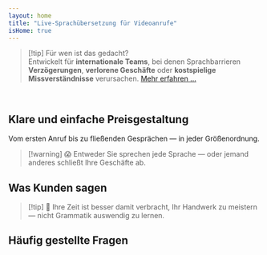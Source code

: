 ```yaml
---
layout: home
title: "Live-Sprachübersetzung für Videoanrufe"
isHome: true
---
```


<!-- title: "Videoanrufe mit simultaner Übersetzung" -->
<!-- text="Sprechen Sie Ihre Muttersprache. Hören Sie alle anderen — als würden sie diese auch sprechen." -->

<HeroSection
  title="Treffen Sie sich in **jeder** Sprache"
  text="Live-Sprachübersetzung in Videoanrufen — **keine** Verzögerungen, **keine** verlorenen Geschäfte, **keine** Sprachbarrieren.">

  <!-- <AuthButton text="Hören Sie den Unterschied" buttonClass="brand"/> -->
  <AuthButton text="Probieren Sie es in Ihrer Sprache" buttonClass="brand"/>
</HeroSection>

<span id="1"></span>
<FeatureBlock :card="{
  title: 'Übersetzung ≠ Verstehen. Hier ist, was als nächstes kommt.',
  details: 'Unabhängig von der Sprache wird **Ihre Stimme gehört — und verstanden** — als würden Sie dieselbe Sprache sprechen.',
    items: [
      '⚡︎ Natürlich, in [Echtzeit](./product/overview/how-it-works), und ohne Untertitel oder Verzögerung.',
      '✧ KI-gestützte Interpretation erfasst Tonfall, Absicht und branchenspezifische Terminologie.',
    ],
  link: './product/overview/what-is-intermind',
  src: {
    light: '/media-kit/animals-cartoon-3-2.png',
    dark: '/1d.png',
  },
  inversion: false
}" />

<span id="2"></span>
<FeatureBlock :card="{
    title: 'Der Verstand in Ihren Meetings',
    details: 'InterMind verwandelt jeden mehrsprachigen Anruf in klares, durchsuchbares Wissen.',
    items: [
      '🔍 **Fragen Sie alles** — KI findet Antworten **in all Ihren Meetings**.',
      '✧ Extrahiert automatisch Aufgaben, Verantwortliche und Fristen.',
      '✧ Fasst wichtige Punkte in jeder Sprache zusammen — sofort.',
    ],
    link: './product/overview/how-it-works#🧩-deep-memory-deep-understanding',
    src: {
      light: '/2l.png',
      dark: '/2d.png',
    },
    inversion: true
  }" />

<span id="3"></span>
<FeatureBlock :card="{
    title: 'Entwickelt für ernsthafte Meetings — nicht nur zum Reden',
    details: 'InterMind ist eine **professionelle Video-Meeting-Plattform**, kein leichtgewichtiges Add-on oder Plugin.',
    items: [
      '✧ 1080p-Auflösung, intelligente Geräuschunterdrückung, Terminplanung, Moderation, Bildschirmfreigabe, Aufzeichnung, Untertitelung, Teilnehmer-Chat und Kalenderintegration — alles eingebaut, sofort einsatzbereit.',
    ],
    link: './product/overview/video-meeting-platform',
    src: {
      light: '/3l.mp4',
      dark: '/3d.mp4',
    },
    inversion: false
  }" />

<span id="4"></span>
<FeatureBlock
  :card="{
    title: 'Datenschutz, wo es darauf ankommt',
    details:
      'InterMind ist für vertrauenskritische Gespräche entwickelt — wo Datenschutz und Kontrolle am wichtigsten sind.',
    items: [
      '⚡︎ [Datenschutzzonen](./product/overview/privacy-architecture) — EU, USA, Südostasien',
      '✧ **Null Datentraining**. Kein Zugriff durch Dritte.'
    ],
    link: './product/overview/privacy-architecture',
    src: {
      light: '/4l.png',
      dark: '/4d.png',
    },
    inversion: true
  }"
/>

> [!tip] Für wen ist das gedacht?  
> Entwickelt für **internationale Teams**, bei denen Sprachbarrieren **Verzögerungen**, **verlorene Geschäfte** oder **kostspielige Missverständnisse** verursachen. [Mehr erfahren ...](./product/overview/markets)

<br>

<span id="Pricing"></span>

## Klare und einfache Preisgestaltung

Vom ersten Anruf bis zu fließenden Gesprächen — in jeder Größenordnung.

<PricingPlans :plans="[
  {
    title: '**Basic** &nbsp 1 Benutzer',
    price: '**Kostenlos**',
    details: 'keine Kreditkarte erforderlich',
    items: [
      '**25** Meetings',
      '**100** Teilnehmer Video-Meetings [💬](#3)',
      '**30** GB gemeinsamer Speicher pro Benutzer',
      'Suche in allen Ihren Meetings [💬](#2)',
      'Simultandolmetschen [💬](#1)',
    ],
  },
  {
    title: '**Pro**  &nbsp 1-99 Benutzer',
    price: '**20 €** /Monat/Benutzer, jährlich abgerechnet',
    details: 'oder 25 € monatlich abgerechnet',
    items: [
      '**unbegrenzte** Meetings',
      '**150** Teilnehmer Video-Meetings [💬](#3)',
      '**2** TB gemeinsamer Speicher pro Benutzer',
      'Suche in allen Ihren Meetings [💬](#2)',
      'Simultandolmetschen [💬](#1)',
    ],
  },
  {
    title: '**Business** &nbsp 100+ Benutzer',
    price: '**Individuelle Preisgestaltung**',
    details: 'Entwickelt für Datenschutz',
    items: [
      '**unbegrenzte** Meetings',
      '**500** Teilnehmer Video-Meetings [💬](#3)',
      '**5** TB gemeinsamer Speicher pro Benutzer',
      'Suche in allen Ihren Meetings [💬](#2)',
      'Simultandolmetschen [💬](#1)',
      '**Privacy Zones** [💬](#4)',
    ],
  }
]">
<AuthButton text="Kostenlos testen" buttonClass="alt"/>
<AuthButton text="Jetzt kaufen" buttonClass="brand"/>
<ContactFormModalNav buttonText="Mit unserem Team sprechen" buttonClass="alt"/>
</PricingPlans>

> [!warning] 😱 Entweder Sie sprechen jede Sprache — oder jemand anderes schließt Ihre Geschäfte ab.

<span id="Testimonials"></span>

## Was Kunden sagen

<AutoScrollTestimonials testimonialsUrl="/testimonials.json"/>

> [!tip] 🥇 Ihre Zeit ist besser damit verbracht, Ihr Handwerk zu meistern — nicht Grammatik auswendig zu lernen.

<span id="FAQ"></span>

## Häufig gestellte Fragen

<AccordionGroup :items="
[
  {
    q: 'Welche Sprachen unterstützt InterMind für die Dolmetschung?',
    a: 'InterMind unterstützt **Echtzeit-Dolmetschung** in den folgenden 19 Sprachen:<br><br>- العربية (ar) – Arabisch<br>- Čeština (cs) – Tschechisch<br>- Deutsch (de) – Deutsch<br>- English (en) – Englisch<br>- Español (es) – Spanisch<br>- Français (fr) – Französisch<br>- हिन्दी (hi) – Hindi<br>- Magyar (hu) – Ungarisch<br>- Italiano (it) – Italienisch<br>- 日本語 (ja) – Japanisch<br>- 한국어 (ko) – Koreanisch<br>- Nederlands (nl) – Niederländisch<br>- Polski (pl) – Polnisch<br>- Português (pt) – Portugiesisch<br>- Русский (ru) – Russisch<br>- Türkçe (tr) – Türkisch<br>- 中文 (zh) – Chinesisch<br>- עברית (he) – Hebräisch<br>- ไทย (th) – Thai<br><br>Wir erweitern diese Liste kontinuierlich — neue Sprachen werden mit jeder größeren Version hinzugefügt.'
  },
  {
    q: 'Was ist ein lizenzierter Benutzer und was ist ein Teilnehmer?',
    a: 'Ein *lizenzierter Benutzer* hat eine kostenlose oder kostenpflichtige Meeting-Lizenz und kann Meetings innerhalb der Grenzen seines Plans planen. *Teilnehmer* sind Eingeladene — sie **benötigen kein Konto oder Lizenz** zum Beitreten und können sich von jedem Gerät **kostenlos** verbinden.'
  },
  {
    q: 'Wie viele Personen können eine InterMind-Lizenz verwenden?',
    a: 'Jeder *lizenzierte Benutzer* kann **unbegrenzt viele Meetings** veranstalten. Wenn mehrere Teammitglieder gleichzeitig Meetings veranstalten müssen, benötigt jeder seine eigene Lizenz.'
  },
  {
    q: 'Wie lange kann ein Meeting maximal dauern?',
    a: 'Meetings können in allen Plänen bis zu **24 Stunden** dauern.'
  },
  {
    q: 'Gibt es eine Begrenzung für die Anzahl der Meetings, die ich veranstalten kann?',
    a: 'Der *Free Basic*-Plan beinhaltet **25 kostenlose Meetings**. *Pro*- und *Business*-Pläne bieten unbegrenzte Meetings mit mehr Teilnehmern und Kontrolle.'
  },
  {
    q: 'Wie gewährleistet InterMind Datenschutz und Sicherheit?',
    a: 'InterMind ist **standardmäßig privat**. Alle Daten werden in Ihrer ausgewählten **Datenschutzzone** verarbeitet und gespeichert — _EU_, _USA_ oder _Asien_. Wir entsprechen der [**DSGVO**](https://gdpr.eu), [**CCPA**](https://oag.ca.gov/privacy/ccpa) und UAE PDPL und **verwenden niemals Ihre Inhalte** für Training oder Zugriff durch Dritte. Erweiterte [Datenschutzzonen-Kontrolle](./product/overview/privacy-architecture) ist im **Business**-Plan verfügbar.'
  },
  {
    q: 'Kann ich InterMind vor dem Kauf eines Plans testen?',
    a: 'Absolut. Der *Free Basic*-Plan gibt Ihnen vollen Zugang zu den Kernfunktionen mit **25 kostenlosen Meetings** — einschließlich **Simultandolmetschung** und **Meeting-Suche**. Keine Kreditkarte erforderlich. Jederzeit upgraden.'
  },
  {
    q: 'Was ist, wenn ich Hilfe oder Support benötige?',
    a: 'Support ist über unser [Hilfezentrum](./resources/help) verfügbar. *Business*-Benutzer erhalten **vorrangigen Support** mit einem dedizierten Kontakt.'
  },
  {
    q: 'Wie verwalte ich mein Abonnement (Upgrade, Downgrade oder Kündigung)?',
    a: 'Sie können Ihren Plan jederzeit über Ihre **Kontoeinstellungen** ändern. Änderungen treten **sofort** in Kraft. Bei Kündigungen werden *monatliche Pläne* am Ende des Abrechnungszyklus gekündigt. *Jahrespläne* können für eine **anteilige Rückerstattung** gekündigt werden.'
  },
  {
    q: 'Welche Sprachen unterstützt InterMind für die Dolmetschung?',
    a: 'Wir unterstützen **über 100 Sprachen** mit Echtzeit-Dolmetschung. Die Liste wächst ständig — besuchen Sie unsere Website für Updates.'
  },
  {
    q: 'Kann ich InterMind für Webinare oder große Veranstaltungen verwenden?',
    a: 'Ja. *Pro*- und *Business*-Pläne sind ideal für **große Meetings und Webinare** — mit Unterstützung für bis zu **500 Teilnehmer** im *Business*-Plan.'
  },
]
"/>

<HomeFooter :columns="[
  {
    title: 'PRODUKT',
    links: [
      { text: 'Übersicht', link: './product/overview/what-is-intermind' },
      { text: 'Erste Schritte', link: './product/guide/getting-started' },
      { text: 'Testimonials', link: '#testimonials' },
      { text: 'Preise', link: '#Pricing' },
    ]
  },
  {
    title: 'SUPPORT',
    links: [
      { text: 'Support erhalten', link: './resources/help' },
      { text: 'FAQ', link: '#FAQ' },
      { text: 'Service-Status', link: 'https://status.mind.com/' },
      { text: 'Datenschutzrichtlinie', link: './resources/company/Privacy-Policy' },
      { text: 'KI-Rechtsleitfaden', link: './resources/company/Legal-Regulations-for-AI-Services' },
      // { text: 'Privacy Settings', link: '#' },
    ]
  },
  {
    title: 'RESSOURCEN',
    links: [
      // { text: 'Blog', link: './blog' },
      { text: 'Marken-Assets', link: './resources/media-kit' },
      { text: 'KI API / LLM Docs', link: 'https://mind.com/llms-full.txt' },
    ]
  },
  {
    title: 'UNTERNEHMEN',
    links: [
      { text: 'Über uns', link: './resources/company/about' },
      { text: 'Team', link: './resources/company/team' },
      // { text: 'Careers', link: './resources/company/careers' },
      { text: 'Kontakte', link: './resources/company/contacts' }
    ]
  },
]" />